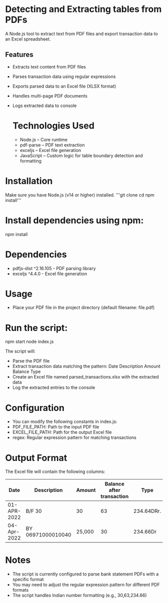 # Detecting and Extracting tables from PDFs 
A Node.js tool to extract text from PDF files and export transaction data to an Excel spreadsheet.

## Features
* Extracts text content from PDF files
* Parses transaction data using regular expressions
* Exports parsed data to an Excel file (XLSX format)
* Handles multi-page PDF documents
* Logs extracted data to console

  # Technologies Used
  * Node.js – Core runtime
  * pdf-parse – PDF text extraction
  * exceljs – Excel file generation
  * JavaScript – Custom logic for table boundary detection and formatting

# Installation
Make sure you have Node.js (v14 or higher) installed.
'''git clone <your-repo-url>
cd <project-directory>
npm install'''

# Install dependencies using npm:
 npm install
# Dependencies
* pdfjs-dist ^2.16.105 - PDF parsing library
* exceljs ^4.4.0 - Excel file generation

# Usage
* Place your PDF file in the project directory (default filename: file.pdf)

# Run the script:
 npm start
node index.js

The script will:

* Parse the PDF file
* Extract transaction data matching the pattern: Date Description Amount Balance Type
* Create an Excel file named parsed_transactions.xlsx with the extracted data
* Log the extracted entries to the console

# Configuration
* You can modify the following constants in index.js:
* PDF_FILE_PATH: Path to the input PDF file
* EXCEL_FILE_PATH: Path for the output Excel file
* regex: Regular expression pattern for matching transactions

# Output Format
The Excel file will contain the following columns:

|Date| Description | Amount | Balance after transaction | Type |
|-|-|-|-|-|
|01-APR-2022 | B/F 30 | 30 | 63 | 234.64DRr.
|04-Apr-2022 |  BY 06971000010040 | 25,000 | 30 | 234.66Dr


# Notes
* The script is currently configured to parse bank statement PDFs with a specific format
* You may need to adjust the regular expression pattern for different PDF formats
* The script handles Indian number formatting (e.g., 30,63,234.66)
